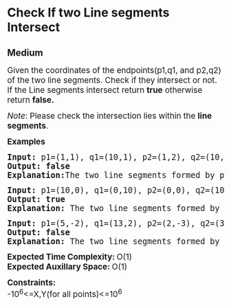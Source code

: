 # Check If two Line segments Intersect
## Medium
<div class="problems_problem_content__Xm_eO"><p><span style="font-size: 14pt;">Given the coordinates of the endpoints(p1,q1, and p2,q2) of the two line segments. Check if they intersect or not. If the Line segments intersect return <strong>true</strong>&nbsp;otherwise return&nbsp;<strong>false.</strong></span></p>
<p><span style="font-size: 14pt;"><em>Note</em>: Please check the intersection lies within the <strong>line segments</strong>.</span></p>
<p><span style="font-size: 14pt;"><strong>Examples</strong></span></p>
<pre><span style="font-size: 14pt;"><strong>Input: </strong>p1=(1,1), q1=(10,1), p2=(1,2), q2=(10,2)
<strong>Output: false</strong>
<strong>Explanation:</strong>The two line segments formed by p1-q1 and p2-q2 do not intersect.</span></pre>
<pre><span style="font-size: 14pt;"><strong>Input: </strong>p1=(10,0), q1=(0,10), p2=(0,0), q2=(10,10)
<strong>Output: true</strong>
<strong>Explanation: </strong>The two line segments formed by p1-q1 and p2-q2 intersect.</span></pre>
<pre><span style="font-size: 14pt;"><strong>Input: </strong>p1=(5,-2), q1=(13,2), p2=(2,-3), q2=(3,0)
<strong>Output: false</strong>
<strong>Explanation: </strong>The two line segments formed by p1-q1 and p2-q2 are intersecting beyond endpoints, so it is not considerable.</span></pre>
<p><span style="font-size: 14pt;"><strong>Expected Time Complexity:&nbsp;</strong>O(1)<br><strong>Expected Auxillary Space:&nbsp;</strong>O(1)</span></p>
<p><span style="font-size: 14pt;"><strong>Constraints:</strong><br>-10<sup>6</sup>&lt;=X,Y(for all points)&lt;=10<sup>6</sup></span></p></div>